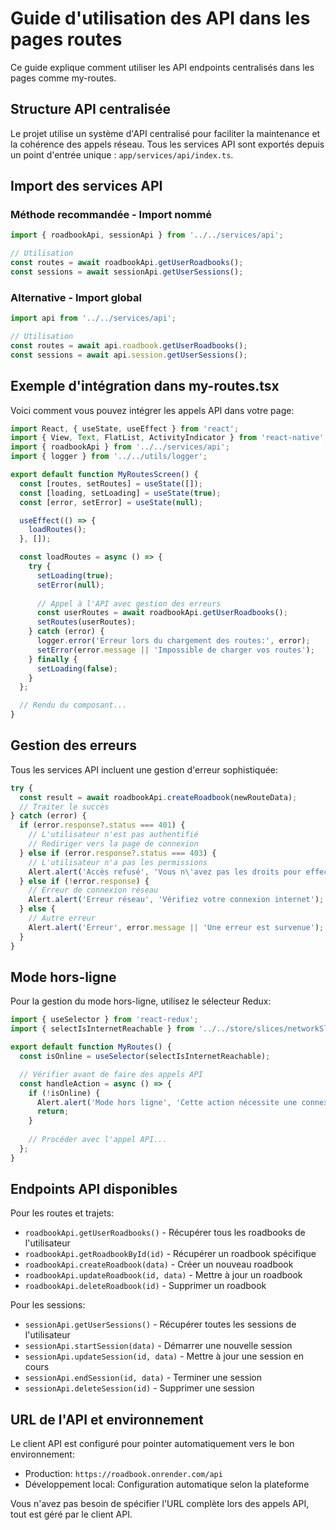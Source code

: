 # Guide d'utilisation des API dans les pages routes

Ce guide explique comment utiliser les API endpoints centralisés dans les pages comme my-routes.

## Structure API centralisée

Le projet utilise un système d'API centralisé pour faciliter la maintenance et la cohérence des appels réseau. Tous les services API sont exportés depuis un point d'entrée unique : `app/services/api/index.ts`.

## Import des services API

### Méthode recommandée - Import nommé

```typescript
import { roadbookApi, sessionApi } from '../../services/api';

// Utilisation
const routes = await roadbookApi.getUserRoadbooks();
const sessions = await sessionApi.getUserSessions();
```

### Alternative - Import global

```typescript 
import api from '../../services/api';

// Utilisation
const routes = await api.roadbook.getUserRoadbooks();
const sessions = await api.session.getUserSessions();
```

## Exemple d'intégration dans my-routes.tsx

Voici comment vous pouvez intégrer les appels API dans votre page:

```typescript
import React, { useState, useEffect } from 'react';
import { View, Text, FlatList, ActivityIndicator } from 'react-native';
import { roadbookApi } from '../../services/api';
import { logger } from '../../utils/logger';

export default function MyRoutesScreen() {
  const [routes, setRoutes] = useState([]);
  const [loading, setLoading] = useState(true);
  const [error, setError] = useState(null);

  useEffect(() => {
    loadRoutes();
  }, []);

  const loadRoutes = async () => {
    try {
      setLoading(true);
      setError(null);
      
      // Appel à l'API avec gestion des erreurs
      const userRoutes = await roadbookApi.getUserRoadbooks();
      setRoutes(userRoutes);
    } catch (error) {
      logger.error('Erreur lors du chargement des routes:', error);
      setError(error.message || 'Impossible de charger vos routes');
    } finally {
      setLoading(false);
    }
  };

  // Rendu du composant...
}
```

## Gestion des erreurs

Tous les services API incluent une gestion d'erreur sophistiquée:

```typescript
try {
  const result = await roadbookApi.createRoadbook(newRouteData);
  // Traiter le succès
} catch (error) {
  if (error.response?.status === 401) {
    // L'utilisateur n'est pas authentifié
    // Rediriger vers la page de connexion
  } else if (error.response?.status === 403) {
    // L'utilisateur n'a pas les permissions
    Alert.alert('Accès refusé', 'Vous n\'avez pas les droits pour effectuer cette action');
  } else if (!error.response) {
    // Erreur de connexion réseau
    Alert.alert('Erreur réseau', 'Vérifiez votre connexion internet');
  } else {
    // Autre erreur
    Alert.alert('Erreur', error.message || 'Une erreur est survenue');
  }
}
```

## Mode hors-ligne

Pour la gestion du mode hors-ligne, utilisez le sélecteur Redux:

```typescript
import { useSelector } from 'react-redux';
import { selectIsInternetReachable } from '../../store/slices/networkSlice';

export default function MyRoutes() {
  const isOnline = useSelector(selectIsInternetReachable);

  // Vérifier avant de faire des appels API
  const handleAction = async () => {
    if (!isOnline) {
      Alert.alert('Mode hors ligne', 'Cette action nécessite une connexion internet');
      return;
    }
    
    // Procéder avec l'appel API...
  };
}
```

## Endpoints API disponibles

Pour les routes et trajets:

- `roadbookApi.getUserRoadbooks()` - Récupérer tous les roadbooks de l'utilisateur
- `roadbookApi.getRoadbookById(id)` - Récupérer un roadbook spécifique
- `roadbookApi.createRoadbook(data)` - Créer un nouveau roadbook
- `roadbookApi.updateRoadbook(id, data)` - Mettre à jour un roadbook
- `roadbookApi.deleteRoadbook(id)` - Supprimer un roadbook

Pour les sessions:

- `sessionApi.getUserSessions()` - Récupérer toutes les sessions de l'utilisateur
- `sessionApi.startSession(data)` - Démarrer une nouvelle session
- `sessionApi.updateSession(id, data)` - Mettre à jour une session en cours
- `sessionApi.endSession(id, data)` - Terminer une session
- `sessionApi.deleteSession(id)` - Supprimer une session

## URL de l'API et environnement

Le client API est configuré pour pointer automatiquement vers le bon environnement:

- Production: `https://roadbook.onrender.com/api`
- Développement local: Configuration automatique selon la plateforme

Vous n'avez pas besoin de spécifier l'URL complète lors des appels API, tout est géré par le client API.